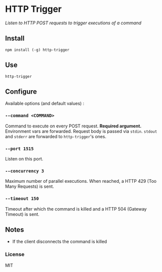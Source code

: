 # HTTP Trigger
_Listen to HTTP POST requests to trigger executions of a command_

## Install
`npm install (-g) http-trigger`

## Use
`http-trigger`

## Configure
Available options (and default values) :

### `--command <COMMAND>`
Command to execute on every POST request. **Required argument.** Environment vars are forwarded. Request body is passed via `stdin`. `stdout` and `stderr` are forwarded to `http-trigger`'s ones.

### `--port 1515`
Listen on this port.

### `--concurrency 3`
Maximum number of parallel executions. When reached, a HTTP 429 (Too Many Requests) is sent.

### `--timeout 150`
Timeout after which the command is killed and a HTTP 504 (Gateway Timeout) is sent.

## Notes
- If the client disconnects the command is killed

### License
MIT
